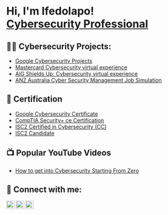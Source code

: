<h1>Hi, I'm Ifedolapo! <br/><a href="https://www.linkedin.com/in/ifedolapo-fagbamigbe-0a4981248/">Cybersecurity Professional</a>

<h2>👨‍💻 Cybersecurity Projects:</h2>

  - [Google Cybersecurity Projects](https://github.com/ifedolapo57/Google-Cybersecurity-Projects)
  - [Mastercard Cybersecurity virtual experience](https://github.com/ifedolapo57/Mastercard-Cybersecurity-virtual-experience/tree/main)
  - [AIG Shields Up: Cybersecurity virtual experience](https://github.com/ifedolapo57/AIG-Shields-Up-Cybersecurity-virtual-experience/tree/main)
  - [ANZ Australia Cyber Security Management Job Simulation](https://github.com/ifedolapo57/ANZ-Australia-Cyber-Security-Management-Job-Simulation/tree/main)

<h2>📝 Certification</h2>

  - [Google Cybersecurity Certificate](https://coursera.org/share/3ee098e85c41d92a806a8f3d8723485c)
  - [CompTIA Security+ ce Certification](https://www.credly.com/badges/8d67ba5d-c526-4b6a-ae58-dfca0fb06f02/linked_in_profile)
  - [ISC2 Certified in Cybersecurity (CC)](https://coursera.org/share/3ee098e85c41d92a806a8f3d8723485c)
  - [ISC2 Candidate](https://www.credly.com/badges/9a0168ee-e929-4b0d-8678-03eee569ef72/linked_in_profile)


<h2>📺 Popular YouTube Videos</h2>

- [How to get into Cybersecurity Starting From Zero](https://www.youtube.com/watch?v=a83ASGn_V_s)

<h2> 🤳 Connect with me:</h2>

[<img align="left" alt="JoshMadakor | Twitter" width="22px" src="https://cdn.jsdelivr.net/npm/simple-icons@v3/icons/twitter.svg" />][twitter]
[<img align="left" alt="JoshMadakor | LinkedIn" width="22px" src="https://cdn.jsdelivr.net/npm/simple-icons@v3/icons/linkedin.svg" />][linkedin]
[<img align="left" alt="JoshMadakor | Instagram" width="22px" src="https://cdn.jsdelivr.net/npm/simple-icons@v3/icons/instagram.svg" />][instagram]

[twitter]: https://twitter.com/ifedolapo_d
[instagram]: https://www.instagram.com/stan.leo_/
[linkedin]: https://www.linkedin.com/in/ifedolapo-fagbamigbe-0a4981248/

<!--
**joshmadakor1/joshmadakor1** is a ✨ _special_ ✨ repository because its `README.md` (this file) appears on your GitHub profile.

Here are some ideas to get you started:

- 🔭 I’m currently working on ...
- 🌱 I’m currently learning ...
- 👯 I’m looking to collaborate on ...
- 🤔 I’m looking for help with ...
- 💬 Ask me about ...
- 📫 How to reach me: ...
- 😄 Pronouns: ...
- ⚡ Fun fact: ...
-->
